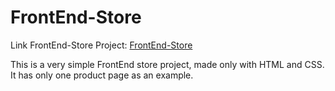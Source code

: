 # FrontEnd-Store

Link FrontEnd-Store Project: [FrontEnd-Store](https://frontend-store-acg.netlify.app/)

This is a very simple FrontEnd store project, made only with HTML and CSS. 
It has only one product page as an example.

